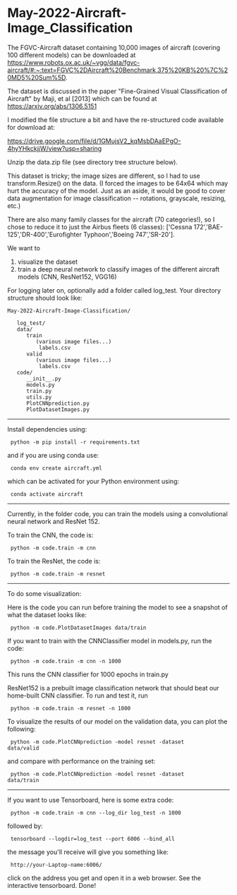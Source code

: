# May-2022-Aircraft-Image_Classification

The FGVC-Aircraft dataset containing 10,000 images of aircraft (covering 100 different models) can be downloaded at 
https://www.robots.ox.ac.uk/~vgg/data/fgvc-aircraft/#:~:text=FGVC%2DAircraft%20Benchmark,375%20KB%20%7C%20MD5%20Sum%5D.

The dataset is discussed in the paper "Fine-Grained Visual Classification of Aircraft" by Maji, et al [2013] which can be found at https://arxiv.org/abs/1306.5151


I modified the file structure a bit and have the re-structured code available for download at:

https://drive.google.com/file/d/1GMujsV2_kqMsbDAaEPgO-4hyYHkckjjW/view?usp=sharing


Unzip the data.zip file (see directory tree structure below). 

This dataset is tricky; the image sizes are different, so I had to use transform.Resize() on the data. (I forced the images to be 64x64 which may hurt the accuracy of the model. Just as an aside, it would be good to cover data augmentation for image classification -- rotations, grayscale, resizing, etc.) 

There are also many family classes for the aircraft (70 categories!), so I chose to reduce it to just the Airbus fleets (6 classes): ['Cessna 172','BAE-125','DR-400','Eurofighter Typhoon','Boeing 747','SR-20'].

We want to 
1. visualize the dataset
2. train a deep neural network to classify images of the different aircraft models (CNN, ResNet152, VGG16)

For logging later on, optionally add a folder called log_test. Your directory structure should look like:
```
May-2022-Aircraft-Image-Classification/

   log_test/
   data/
      train
         (various image files...)
          labels.csv
      valid
         (various image files...)
          labels.csv
   code/
      __init__.py
      models.py
      train.py
      utils.py
      PlotCNNprediction.py
      PlotDatasetImages.py
   ```
 ---------------------------------------------------------------------------------------
 
Install dependencies using:

<code> python -m pip install -r requirements.txt </code>

and if you are using conda use:

<code> conda env create aircraft.yml </code>

which can be activated for your Python environment using: 

<code> conda activate aircraft </code>

--------------------------------------------------------------------------------------------------------
Currently, in the folder code, you can train the models using a convolutional neural network and ResNet 152.


To train the CNN, the code is: 

<code> python -m code.train -m cnn </code>

To train the ResNet, the code is: 

<code> python -m code.train -m resnet </code>

---------------------------------------------------------------------

To do some visualization:

Here is the code you can run before training the model to see a snapshot of what the dataset looks like:

<code> python -m code.PlotDatasetImages data/train  </code>

If you want to train with the CNNClassifier model in models.py, run the code:

<code> python -m code.train -m cnn -n 1000 </code> 

This runs the CNN classifier for 1000 epochs in train.py

ResNet152 is a prebuilt image classification network that should beat our home-built CNN classifier. To run and test it, run

<code> python -m code.train -m resnet -n 1000 </code> 

To visualize the results of our model on the validation data, you can plot the following:

<code> python -m code.PlotCNNprediction -model resnet -dataset data/valid </code>

and compare with performance on the training set:

<code> python -m code.PlotCNNprediction -model resnet -dataset data/train </code>


_____________________________________________________________________
If you want to use Tensorboard, here is some extra code:

<code> python -m code.train -m cnn --log_dir log_test -n 1000 </code>

followed by:

<code> tensorboard --logdir=log_test --port 6006 --bind_all  </code>
             
the message you'll receive will give you something like:

<code> http://your-Laptop-name:6006/ </code>

click on the address you get and open it in a web browser. See the interactive tensorboard. Done!


